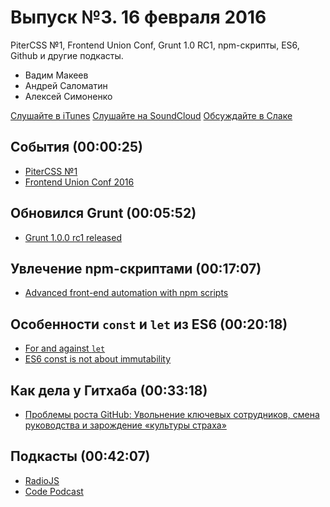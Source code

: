 # Выпуск №3. 16 февраля 2016

PiterCSS №1, Frontend Union Conf, Grunt 1.0 RC1, npm-скрипты, ES6, Github и другие подкасты.

- Вадим Макеев
- Андрей Саломатин
- Алексей Симоненко

[Слушайте в iTunes](https://itunes.apple.com/ru/podcast/veb-standarty/id1080500016)
[Слушайте на SoundCloud](https://soundcloud.com/web-standards/episode-3)
[Обсуждайте в Слаке](http://slack.web-standards.ru/)

## События (00:00:25)

- [PiterCSS №1](https://pitercss.timepad.ru/event/289721/)
- [Frontend Union Conf 2016](https://www.papercall.io/func2016)

## Обновился Grunt (00:05:52)

- [Grunt 1.0.0 rc1 released](http://gruntjs.com/blog/2016-02-11-grunt-1.0.0-rc1-released)

## Увлечение npm-скриптами (00:17:07)

- [Advanced front-end automation with npm scripts](https://youtu.be/0RYETb9YVrk)

## Особенности `const` и `let` из ES6 (00:20:18)

- [For and against `let`](https://davidwalsh.name/for-and-against-let)
- [ES6 const is not about immutability](https://mathiasbynens.be/notes/es6-const)

## Как дела у Гитхаба (00:33:18)

- [Проблемы роста GitHub: Увольнение ключевых сотрудников, смена руководства и зарождение «культуры страха»](https://vc.ru/p/github-qrowth-problems)

## Подкасты (00:42:07)

- [RadioJS](https://soundcloud.com/radiojspodcast)
- [Code Podcast](https://soundcloud.com/podcastcode)
